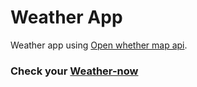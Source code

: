 # Weather App
Weather app using [Open whether map api](https://api.openweathermap.org).<br>
### Check your [Weather-now](weather-now.pages.dev)
